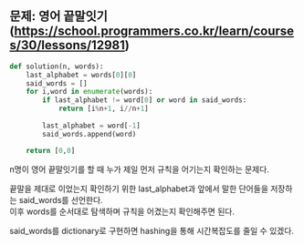 ## 문제: 영어 끝말잇기 (https://school.programmers.co.kr/learn/courses/30/lessons/12981)
```python
def solution(n, words):
    last_alphabet = words[0][0]
    said_words = []
    for i,word in enumerate(words):
        if last_alphabet != word[0] or word in said_words:
            return [i%n+1, i//n+1]
        
        last_alphabet = word[-1]
        said_words.append(word)       

    return [0,0]
```
n명이 영어 끝말잇기를 할 때 누가 제일 먼저 규칙을 어기는지 확인하는 문제다.  

끝말을 제대로 이었는지 확인하기 위한 last_alphabet과 앞에서 말한 단어들을 저장하는 said_words를 선언한다.  
이후 words를 순서대로 탐색하며 규칙을 어겼는지 확인해주면 된다.  

said_words를 dictionary로 구현하면 hashing을 통해 시간복잡도를 줄일 수 있겠다.  
